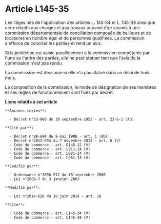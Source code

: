 # Article L145-35

Les litiges nés de l'application des articles L. 145-34 et L. 145-38 ainsi que ceux relatifs aux charges et aux travaux
peuvent être soumis à une commission départementale de conciliation composée de bailleurs et de locataires en nombre égal et
de personnes qualifiées. La commission s'efforce de concilier les parties et rend un avis. 

Si la juridiction est saisie parallèlement à la commission compétente par l'une ou l'autre des parties, elle ne peut statuer
tant que l'avis de la commission n'est pas rendu. 

La commission est dessaisie si elle n'a pas statué dans un délai de trois mois. 

La composition de la commission, le mode de désignation de ses membres et ses règles de fonctionnement sont fixés par décret.

**Liens relatifs à cet article**

	**Anciens textes**:

	  - Décret n°53-960 du 30 septembre 1953 - art. 23-6-1 (Ab)

	**Cité par**:

	  - Décret n°88-694 du 9 mai 1988 - art. 1 (Ab)
	  - Décret n°2013-993 du 7 novembre 2013 - art. 6 (V)
	  - Code de commerce - art. D145-12 (V)
	  - Code de commerce - art. L911-14 (V)
	  - Code de commerce - art. L921-14 (V)
	  - Code de commerce - art. L951-13 (V)

	**Codifié par**:

	  - Ordonnance n°2000-912 du 18 septembre 2000
	  - Loi n°2003-7 du 3 janvier 2003

	**Modifié par**:

	  - Loi n°2014-626 du 18 juin 2014 - art. 10

	**Cite**:

	  - Code de commerce - art. L145-34 (V)
	  - Code de commerce - art. L145-38 (V)
